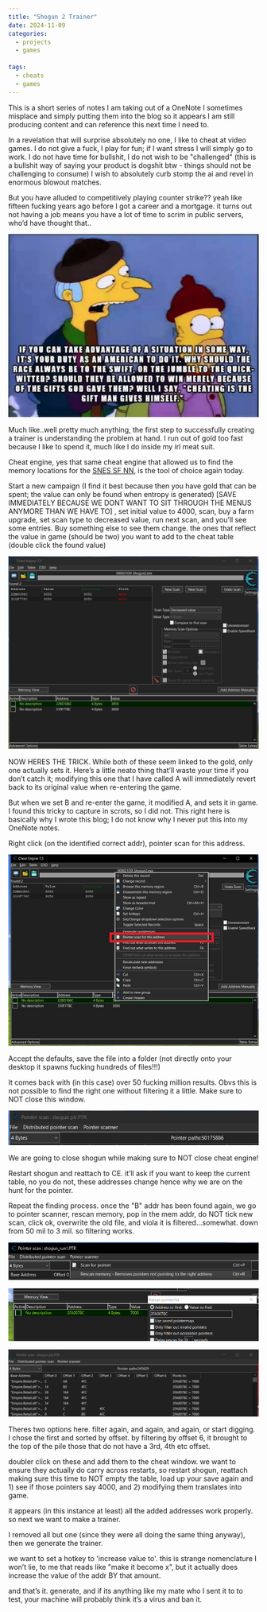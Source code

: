 ```yaml
---
title: "Shogun 2 Trainer"
date: 2024-11-09
categories:
  - projects
  - games
  
tags:
  - cheats
  - games
---
```


This is a short series of notes I am taking out of a OneNote I sometimes misplace and simply putting them into the blog so it appears I am still producing content and can reference this next time I need to.

In a revelation that will surprise absolutely no one, I like to cheat at video games. I do not give a fuck, I play for fun; if I want stress I will simply go to work. I do not have time for bullshit, I do not wish to be "challenged" (this is a bullshit way of saying your product is dogshit btw - things should not be challenging to consume) I wish to absolutely curb stomp the ai and revel in enormous blowout matches.

But you have alluded to competitively playing counter strike?? yeah like fifteen fucking years ago before I got a career and a mortgage. it turns out not having a job means you have a lot of time to scrim in public servers, who’d have thought that..

![burns](/assets/images/trainer/burns_cheat.jpg)

Much like..well pretty much anything, the first step to successfully creating a trainer is understanding the problem at hand. I run out of gold too fast because I like to spend it, much like I do inside my irl meat suit.

Cheat engine, yes that same cheat engine that allowed us to find the memory locations for the [SNES SF NN](https://onecloudemoji.github.io/projects/games/sf-nn/), is the tool of choice again today.

Start a new campaign (I find it best because then you have gold that can be spent; the value can only be found when entropy is generated) [SAVE IMMEDIATELY BECAUSE WE DONT WANT TO SIT THROUGH THE MENUS ANYMORE THAN WE HAVE TO] , set initial value to 4000, scan, buy a farm upgrade, set scan type to decreased value, run next scan, and you’ll see some entries. Buy something else to see them change. the ones that reflect the value in game (should be two) you want to add to the cheat table (double click the found value)

![01](/assets/images/trainer/01.jpg)

NOW HERES THE TRICK. While both of these seem linked to the gold, only one actually sets it. Here’s a little neato thing that’ll waste your time if you don’t catch it; modifying this one that I have called A will immediately revert back to its original value when re-entering the game.

But when we set B and re-enter the game, it modified A, and sets it in game. I found this tricky to capture in scrots, so I did not. This right here is basically why I wrote this blog; I do not know why I never put this into my OneNote notes.

Right click (on the identified correct addr), pointer scan for this address. 

![02](/assets/images/trainer/02.jpg)

Accept the defaults, save the file into a folder (not directly onto your desktop it spawns fucking hundreds of files!!!)

It comes back with (in this case) over 50 fucking million results. Obvs this is not possible to find the right one without filtering it a little. Make sure to NOT close this window.

![03](/assets/images/trainer/03.jpg)

We are going to close shogun while making sure to NOT close cheat engine!

Restart shogun and reattach to CE. it’ll ask if you want to keep the current table, no you do not, these addresses change hence why we are on the hunt for the pointer.

Repeat the finding process. once the "B" addr has been found again, we go to pointer scanner, rescan memory, pop in the mem addr, do NOT tick new scan, click ok, overwrite the old file, and viola it is filtered...somewhat. down from 50 mil to 3 mil. so filtering works.

![04](/assets/images/trainer/04.png)

![05](/assets/images/trainer/05.png)

![06](/assets/images/trainer/06.png)

Theres two options here. filter again, and again, and again, or start digging. I chose the first and sorted by offset. by filtering by offset 6, it brought to the top of the pile those that do not have a 3rd, 4th etc offset.

doubler click on these and add them to the cheat window. we want to ensure they actually do carry across restarts, so restart shogun, reattach making sure this time to NOT empty the table, load up your save again and 1) see if those pointers say 4000, and 2) modifying them translates into game.

it appears (in this instance at least) all the added addresses work properly. so next we want to make a trainer. 

I removed all but one (since they were all doing the same thing anyway), then we generate the trainer.

we want to set a hotkey to 'increase value to'. this is strange nomenclature I won’t lie, to me that reads like "make it become x”, but it actually does increase the value of the addr BY that amount.

and that’s it. generate, and if its anything like my mate who I sent it to to test, your machine will probably think it’s a virus and ban it. 




